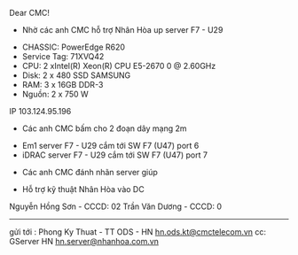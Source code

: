 Dear CMC!

- Nhờ các anh CMC hỗ trợ Nhân Hòa up server F7 - U29 

+ CHASSIC: PowerEdge R620
+ Service Tag: 71XVQ42
+ CPU: 2 xIntel(R) Xeon(R) CPU E5-2670 0 @ 2.60GHz
+ Disk: 2 x 480 SSD SAMSUNG
+ RAM: 3 x 16GB DDR-3
+ Nguồn: 2 x 750 W

IP 103.124.95.196

- Các anh CMC bấm cho 2 đoạn dây mạng 2m

+ Em1 server F7 - U29 cắm tới SW F7 (U47) port 6
+ iDRAC server F7 - U29 cắm tới SW F7 (U47) port 7

- Các anh CMC đánh nhãn server giúp

- Hỗ trợ kỹ thuật Nhân Hòa vào DC

Nguyễn Hồng Sơn - CCCD: 02
Trần Văn Dương - CCCD: 0

---------------------
gửi tới : Phong Ky Thuat - TT ODS - HN <hn.ods.kt@cmctelecom.vn>
cc: GServer HN <hn.server@nhanhoa.com.vn>